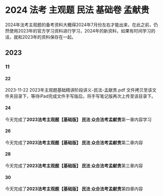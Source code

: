 # 2024 法考 主观题 民法 基础卷 孟献贵

2024年法考主观题的备考资料大概得2024年7月份左右才能出来，在此之前，仍然使用2023年的官方学习资料进行学习，2024年的新资料，如果有时间学习的话，就和2023年的资料保存在一起。

## 2023

### 11

#### 22

2023-11-22 2023年主观题基础精讲阶段讲义-民法-孟献贵.pdf 文件拷贝至该文件夹目录下，等待iPad完成文件手写版后，将手写笔记版再次上传至该目录下。

#### 24

今天完成了**2023法考主观题【基础版】 民法 众合法考孟献贵**第一章内容学习

#### 26

今天完成了**2023法考主观题【基础版】 民法 众合法考孟献贵**第二章内容

#### 28

今天完成了**2023法考主观题【基础版】 民法 众合法考孟献贵**第三章内容

#### 30

今天完成了**2023法考主观题【基础版】 民法 众合法考孟献贵**第四章内容



